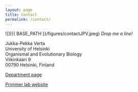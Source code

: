 ```yaml
---
layout: page
title: Contact
permalink: /contact/
---
```


![]({{ BASE_PATH }}/figures/contactJPV.jpeg)
*Drop me a line!*  

Jukka-Pekka Verta  
University of Helsinki  
Organismal and Evolutionary Biology  
Viikinkaari 9  
00790 Helsinki, Finland

[Department page](https://tuhat.helsinki.fi/portal/en/persons/jukkapekka-verta(7473540f-fa03-4b33-9e49-ace212d0aabd).html)  

[Primmer lab website](http://www.helsinki.fi/evolution-conservation-and-genomics)
